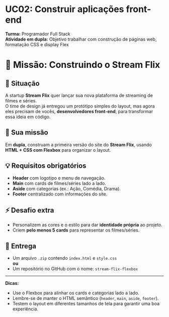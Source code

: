 # UC02: Construir aplicações front-end
**Turma:** Programador Full Stack  
**Atividade em dupla:** Objetivo trabalhar com construção de páginas web, formatação CSS e display Flex

# 🚀 Missão: Construindo o Stream Flix

## 📌 Situação
A startup **Stream Flix** quer lançar sua nova plataforma de streaming de filmes e séries.  
O time de design já entregou um protótipo simples do layout, mas agora eles precisam de vocês, **desenvolvedores front-end**, para transformar essa ideia em código.

## 🎯 Sua missão
Em **dupla**, construam a primeira versão do site do **Stream Flix**, usando **HTML + CSS com Flexbox** para organizar o layout.

## 💡 Requisitos obrigatórios

- **Header** com logotipo e menu de navegação.
- **Main** com cards de filmes/séries lado a lado.
- **Aside** com categorias (ex.: Ação, Comédia, Drama).
- **Footer** centralizado com informações do site.

## ⚡ Desafio extra

- Personalizem as cores e o estilo para dar **identidade própria** ao projeto.
- Criem **pelo menos 5 cards** para representar os filmes/séries.

## 📂 Entrega

- Um arquivo `.zip` contendo `index.html` e `style.css`  
**ou**  
- Um repositório no GitHub com o nome: `stream-flix-flexbox`

---

**Dicas:**
- Use o Flexbox para alinhar os cards e categorias lado a lado.
- Lembre-se de manter o HTML semântico (`header`, `main`, `aside`, `footer`).
- Testem o layout em diferentes tamanhos de tela para garantir uma boa experiência.

